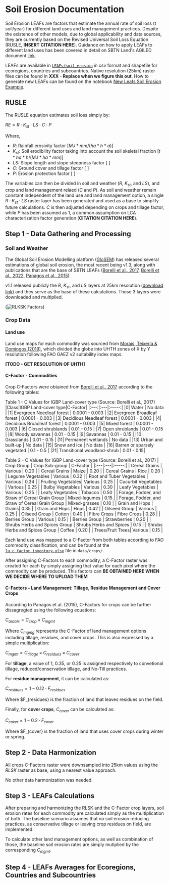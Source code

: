 # Soil Erosion Documentation
Soil Erosion LEAFs are factors that estimate the annual rate of soil loss (t soil/year) for different land uses and land management practices. Despite the existence of other models, due to global applicability and data sources, they are currently based on the Revised Universal Soil Loss Equation (RUSLE, **INSERT CITATION HERE**). Guidance on how to apply LEAFs to different land uses has been covered in detail on SBTN Land's AGILED document [link](https://sciencebasedtargetsnetwork.org/wp-content/uploads/2025/04/SBTN-Land-Accounting-Guidelines-Draft-for-Public-Consultation.pdf).

LEAFs are available in [`LEAFs/soil_erosion`](../LEAFs) in csv format and shapefile for ecoregions, countries and subcountries. Native resolution (25km) raster files can be found in **XXX - Replace when we figure this out**. How to generate new LEAFs can be found on the notebook [New Leafs Soil Erosion Example](../examples/New_LEAFs_Soil_Erosion_Example.ipynb).

## RUSLE
The RUSLE equation estimates soil loss simply by:

$RE = R\cdot K_{st}\cdot LS \cdot C \cdot P$

Where,
- *$R$*: Rainfall erosivity factor $[MJ*mm/(ha*h*a)]$
- *$K_{st}$*: Soil erodibility factor taking into account the soil skeletal fraction $[t*ha*h/(MJ*ha*mm)]$
- *$LS$:* Slope length and slope steepness factor [ ]
- *$C$*: Ground cover and tillage factor [ ]
- *$P$*: Erosion protection factor [ ]

The variables can then be divided in soil and weather ($R$, $K_{st}$, and $LS$), and crop and land management relaed ($C$ and $P$). As soil and weather remain constant independent of the land use and land management option, a single $R\cdot K_{st}\cdot LS$ raster layer has been generated and used as a base to simplify future calculations. $C$ is then adjusted depending on crops and tillage factor, while $P$ has been assumed as 1, a common assumption on LCA characterization factor generation (**CITATION CITATION HERE**).

## Step 1 - Data Gathering and Processing
### Soil and Weather
The Global Soil Erosion Modelling platform ([GloSEM](https://esdac.jrc.ec.europa.eu/content/global-soil-erosion)) has released several estimations of global soil erosion, the most recent being v1.3, along with publications that are the base of SBTN LEAFs ([Borelli et al., 2017](https://www.nature.com/articles/s41467-017-02142-7), [Borelli et al., 2022](https://www.nature.com/articles/s41467-017-02142-7), [Panagos et al., 2015](https://www.sciencedirect.com/science/article/pii/S0264837715001611?via%3Dihub)).


v1.1 released publicly the $R$, $K_{st}$, and $LS$ layers at 25km resolution ([download link](https://esdac.jrc.ec.europa.eu/public_path/shared_folder/dataset/58/GloSEM_25km.zip)) and they serve as the base of these calculations. Those 3 layers were downloaded and multiplied. 

(![RLKSK Factors](../archives/se_rlsk.png))

### Crop Data
#### Land use
Land use maps for each commodity was sourced from [Morais, Teixeria & Domingos (2019)](https://doi.org/10.1371/journal.pone.0222604), which divided the globe into UHTH zones of X by Y resolution following FAO GAEZ v2 suitability index maps.

**[TODO - GET RESOLUTION OF UHTH]**

#### C-Factor - Commodities
Crop C-Factors were obtained from [Borelli et al., 2017](https://www.nature.com/articles/s41467-017-02142-7) according to the following tables:

Table 1 - C Values for IGBP Land-cover type (Source: Borelli et al., 2017)
|Class|IGBP Land-cover type|C-Factor|
|:---:|:---|:-----:|
|0| Water | No data |
|1| Evergreen Needleaf forest | 0.0001 - 0.003 |
|2| Evergreen Broadleaf forest | 0.0001 - 0.003 |
|3| Decidious Needleaf forest | 0.0001 - 0.003 |
|4| Decidious Broadleaf forest | 0.0001 - 0.003 |
|5| Mixed forest | 0.0001 - 0.003 |
|6| Closed shrublands | 0.01 - 0.15 |
|7| Open shrublands | 0.01 - 0.15 |
|8| Woody savannas | 0.01 - 0.15 |
|9| Savannas | 0.01 - 0.15 |
|10| Grasslands | 0.01 - 0.15 |
|11| Permanent wetlands | No data |
|13| Urban and built-up | No data |
|15| Snow and ice | No data |
|16| Barren or sparsely vegetated | 0.1 - 0.5 |
|21| Transitional woodland-shrub | 0.01 - 0.15|

Table 2 - C Values for IGBP Land-cover type  (Source: Borelli et al., 2017)
| Crop Group | Crop Sub-group | C-Factor |
|:---|:---|:-----:|
| Cereal Grains | Various | 0.20 |
| Cereal Grains | Maize | 0.20 |
| Cereal Grains | Rice | 0.20 |
| Legume Vegetables | Various | 0.32 |
| Root and Tuber Vegetables | Various | 0.34 |
| Fruiting Vegetables| Various | 0.25 |
| Cucurbit Vegetables | Various | 0.25 |
| Bulby Vegetables | Various | 0.30 |
| Leafy Vegetables | Various | 0.25 |
| Leafy Vegetables | Tobacco | 0.50 |
| Forage, Fodder, and Straw of Cereal Grain Group | Mixed-legumes | 0.15 |
| Forage, Fodder, and Straw of Cereal Grain Group | Mixed-grasses | 0.10 |
| Grain and Hops | Grains| 0.35 |
| Grain and Hops | Hops | 0.42 |
| Oilseed Group | Various | 0.25 |
| Oilseed Group | Cotton | 0.40 |
| Fibre Crops | Fibre Crops | 0.28 |
| Berries Group | Various | 0.15 |
| Berries Group | Strawberries | 0.20 |
| Shrubs Herbs and Spices Group | Shrubs Herbs and Spices | 0.15 |
| Shrubs Herbs and Spices Group | Coffee | 0.20 |
| Trees/Fruit Trees| Various | 0.15 |

Each land use was mapped to a C-Factor from both tables according to FAO commodity classification, and can be found at the [`lu_c_factor_inventory.xlsx`](../data/crops/lu_c_factor_inventory.xlsx) file in `data/crops/`.

After assigning C-Factors to each commodity, a C-Factor raster was created for each by simply assigning that value for each pixel where the commodity can be produced. This factors can **BE OBTAINED HERE WHEN WE DECIDE WHERE TO UPLOAD THEM**

#### C-Factors - Land Management: Tillage, Residue Management and Cover Crops
According to Panagos et al. (2015), C-Factors for crops can be further dissagregted using the following equations:

$C_{arable} = C_{crop} \times C_{mgmt}$

Where $C_{mgmg}$ represents the C-Factor of land management options including tillage, residues, and cover crops. This is also expressed by a simple multiplication:

$C_{mgmt} = C_{tillage} \times C_{residues} \times C_{cover}$

For **tillage**, a value of 1, 0.35, or 0.25 is assigned respectively to convetional tillage, reduced/conservation tillage, and No-Till practices.

For **residue management**, it can be calculated as:

$C_{residues} = 1 - 0.12 \cdot F_{residues}$

Where $F_{residues} is the fraction of land that leaves residues on the field.

Finally, for **cover crops**, $C_{cover}$ can be calculated as:

$C_{cover} = 1 - 0.2 \cdot F_{cover}$

Where $F_{cover} is the fraction of land that uses cover crops during winter or spring.

## Step 2 - Data Harmonization
All crops C-Factors raster were downsampled into 25km values using the *RLSK* raster as base, using a nearest value approach.

No other data harmonization was needed.

## Step 3 - LEAFs Calculations
After preparing and harmonizing the RLSK and the C-Factor crop layers, soil erosion rates for each commodity are calculated simply as the multiplication of both. The baseline scenario assumes that no soil erosion reducing practices, as conservative tillage or leaving crop residues on field, are implemented. 

To calculate other land management options, as well as combination of those, the baseline soil erosion rates are simply mutiplied by the corresponding $C_{mgmt}$.

## Step 4 - LEAFs Averages for Ecoregions, Countries and Subcountries
